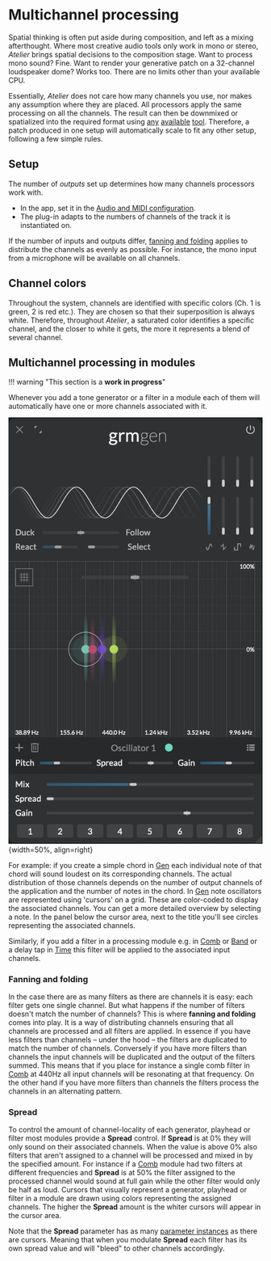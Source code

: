 # Multichannel processing

Spatial thinking is often put aside during composition, and left as a mixing afterthought. Where most creative audio tools only work in mono or stereo, _Atelier_ brings spatial decisions to the composition stage. Want to process mono sound? Fine. Want to render your generative patch on a 32-channel loudspeaker dome? Works too. There are no limits other than your available CPU.

Essentially, _Atelier_ does not care how many channels you use, nor makes any assumption where they are placed. All processors apply the same processing on all the channels. The result can then be downmixed or spatialized into the required format using [any](https://plugins.iem.at/) [available](https://inagrm.com/en/store/product/15/spaces) [tool](https://forum.ircam.fr/projects/detail/spat/). Therefore, a patch produced in one setup will automatically scale to fit any other setup, following a few simple rules.

## Setup

The number of _outputs_ set up determines how many channels processors work with.

- In the app, set it in the [Audio and MIDI configuration](getting-started.md#application-audio-midi-setup).
- The plug-in adapts to the numbers of channels of the track it is instantiated on.

If the number of inputs and outputs differ, [fanning and folding](#fanning-and-folding) applies to distribute the channels as evenly as possible. For instance, the mono input from a microphone will be available on all channels.

## Channel colors

Throughout the system, channels are identified with specific colors (Ch. 1 is green, 2 is red etc.). They are chosen so that their superposition is always white. Therefore, throughout _Atelier_, a saturated color identifies a specific channel, and the closer to white it gets, the more it represents a blend of several channel.

## Multichannel processing in modules

!!! warning "This section is a **work in progress**"

Whenever you add a tone generator or a filter in a module each of them will automatically have one or more channels associated with it. 

![A screenshot of Gen showing a four note chord in a four channel system](../assets/images/atelier/multichannel/multichannel-gen-chord.png){width=50%, align=right}

For example: if you create a simple chord in [Gen](../modules/gen.md) each individual note of that chord will sound loudest on its corresponding channels. The actual distribution of those channels depends on the number of output channels of the application and the number of notes in the chord. In [Gen](../modules/gen.md) note oscillators are represented using 'cursors' on a grid. These are color-coded to display the associated channels. You can get a more detailed overview by selecting a note. In the panel below the cursor area, next to the title you'll see circles representing the associated channels.

Similarly, if you add a filter in a processing module e.g. in [Comb](../modules/comb.md) or [Band](../modules/band.md) or a delay tap in [Time](../modules/time.md) this filter will be applied to the associated input channels.

### Fanning and folding

In the case there are as many filters as there are channels it is easy: each filter gets one single channel. But what happens if the number of filters doesn't match the number of channels? This is where **fanning and folding** comes into play. It is a way of distributing channels ensuring that all channels are processed and all filters are applied. In essence if you have less filters than channels – under the hood – the filters are duplicated to match the number of channels. Conversely if you have more filters than channels the input channels will be duplicated and the output of the filters summed. This means that if you place for instance a single comb filter in [Comb](../modules/comb.md) at 440Hz all input channels will be resonating at that frequency. On the other hand if you have more filters than channels the filters process the channels in an alternating pattern.

<!-- screenshot -->

### Spread

To control the amount of channel-locality of each generator, playhead or filter most modules provide a **Spread** control. If **Spread** is at 0% they will only sound on their associated channels. When the value is above 0% also filters that aren't assigned to a channel will be processed and mixed in by the specified amount. For instance if a [Comb](../modules/comb.md) module had two filters at different frequencies and **Spread** is at 50% the filter assigned to the processed channel would sound at full gain while the other filter would only be half as loud. Cursors that visually represent a generator, playhead or filter in a module are drawn using colors representing the assigned channels. The higher the **Spread** amount is the whiter cursors will appear in the cursor area.

Note that the **Spread** parameter has as many [parameter instances](modulation.md#parameter-instances) as there are cursors. Meaning that when you modulate **Spread** each filter has its own spread value and will "bleed" to other channels accordingly.
